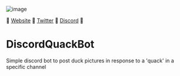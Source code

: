 ![image](https://user-images.githubusercontent.com/92042266/138783963-75192638-e232-42e9-a0a6-6132495d37ef.png)

🦆 [Website](https://secretducksociety.com) 🦆 [Twitter](https://twitter.com/secretducknft) 🦆 [Discord](https://discord.gg/a7nVsdsv5Q) 🦆

# DiscordQuackBot
Simple discord bot to post duck pictures in response to a 'quack' in a specific channel
